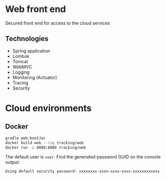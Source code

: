 # Web front end

Secured front end for access to the cloud services

## Technologies

- Spring application
- Lombok
- Tomcat
- WebMVC
- Logging
- Monitoring (Actuator)
- Tracing
- Security

# Cloud environments

## Docker

```bash
gradle web:bootJar
docker build web --tag tracking/web
docker run -p 8080:8080 tracking/web
```

The default user is `user`. Find the generated password GUID on the console output:

```
Using default security password: xxxxxxxx-xxxx-xxxx-xxxx-xxxxxxxxxxxx
```


